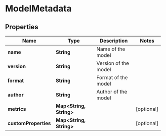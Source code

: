 

# ModelMetadata

## Properties

Name | Type | Description | Notes
------------ | ------------- | ------------- | -------------
**name** | **String** | Name of the model | 
**version** | **String** | Version of the model | 
**format** | **String** | Format of the model | 
**author** | **String** | Author of the model | 
**metrics** | **Map&lt;String, String&gt;** |  |  [optional]
**customProperties** | **Map&lt;String, String&gt;** |  |  [optional]




